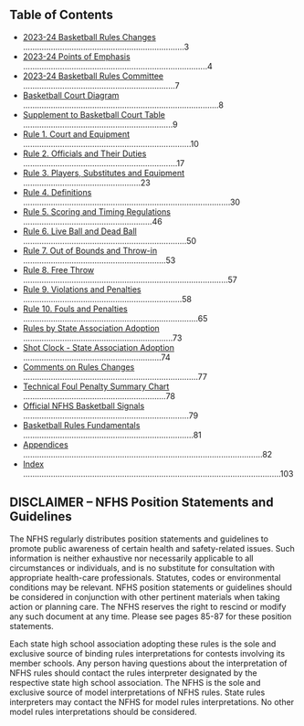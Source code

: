 <!-- Section: Table of Contents -->

## Table of Contents

- [2023-24 Basketball Rules Changes](#rule-2023-24-basketball-rules-changes) ......................................................................3
- [2023-24 Points of Emphasis](#rule-2023-24-points-of-emphasis) ................................................................................4
- [2023-24 Basketball Rules Committee](#rule-2023-24-basketball-rules-committee) ..................................................................7
- [Basketball Court Diagram](#rule-basketball-court-diagram) .....................................................................................8
- [Supplement to Basketball Court Table](#rule-supplement-to-basketball-court-table) .................................................................9
- [Rule 1. Court and Equipment](#rule-1-court-and-equipment) .........................................................................10
- [Rule 2. Officials and Their Duties](#rule-2-officials-and-their-duties) ...................................................................17
- [Rule 3. Players, Substitutes and Equipment](#rule-3-players-substitutes-and-equipment) ...................................................23
- [Rule 4. Definitions](#rule-4-definitions) ..........................................................................................30
- [Rule 5. Scoring and Timing Regulations](#rule-5-scoring-and-timing-regulations) ........................................................46
- [Rule 6. Live Ball and Dead Ball](#rule-6-live-ball-and-dead-ball) .......................................................................50
- [Rule 7. Out of Bounds and Throw-in](#rule-7-out-of-bounds-and-throw-in) ..............................................................53
- [Rule 8. Free Throw](#rule-8-free-throw) .........................................................................................57
- [Rule 9. Violations and Penalties](#rule-9-violations-and-penalties) .....................................................................58
- [Rule 10. Fouls and Penalties](#rule-10-fouls-and-penalties) ............................................................................65
- [Rules by State Association Adoption](#rule-rules-by-state-association-adoption) .................................................................73
- [Shot Clock - State Association Adoption](#rule-shot-clock-state-association-adoption) ............................................................74
- [Comments on Rules Changes](#rule-comments-on-rules-changes) ............................................................................77
- [Technical Foul Penalty Summary Chart](#rule-technical-foul-penalty-summary-chart) ..............................................................78
- [Official NFHS Basketball Signals](#rule-official-nfhs-basketball-signals) ........................................................................79
- [Basketball Rules Fundamentals](#rule-basketball-rules-fundamentals) ..........................................................................81
- [Appendices](#rule-appendices) ........................................................................................................82
- [Index](#rule-index) ................................................................................................................103

## DISCLAIMER – NFHS Position Statements and Guidelines

The NFHS regularly distributes position statements and guidelines to promote public awareness of certain health and safety-related issues. Such information is neither exhaustive nor necessarily applicable to all circumstances or individuals, and is no substitute for consultation with appropriate health-care professionals. Statutes, codes or environmental conditions may be relevant. NFHS position statements or guidelines should be considered in conjunction with other pertinent materials when taking action or planning care. The NFHS reserves the right to rescind or modify any such document at any time. Please see pages 85-87 for these position statements.

Each state high school association adopting these rules is the sole and exclusive source of binding rules interpretations for contests involving its member schools. Any person having questions about the interpretation of NFHS rules should contact the rules interpreter designated by the respective state high school association. The NFHS is the sole and exclusive source of model interpretations of NFHS rules. State rules interpreters may contact the NFHS for model rules interpretations. No other model rules interpretations should be considered.
